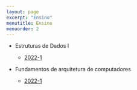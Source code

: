 ```yaml
---
layout: page
excerpt: "Ensino"
menutitle: Ensino
menuorder: 2
---
```


* Estruturas de Dados I
  + [2022-1](eda-2022-1)

* Fundamentos de arquitetura de computadores
  + [2022-1](fac-2022-1)

